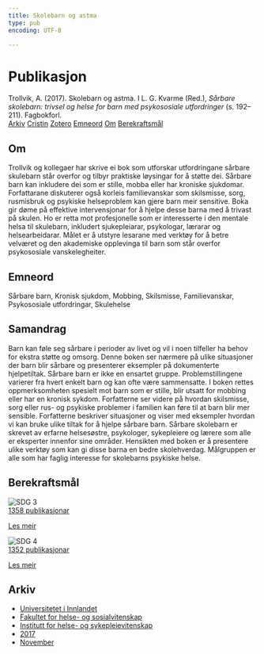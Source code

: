```yaml
---
title: Skolebarn og astma
type: pub
encoding: UTF-8

---
```

<h1>Publikasjon</h1>
<article id="csl-bib-container-B2ICX5U8" class="csl-bib-container">
  <div class="csl-bib-body"> <div class="csl-entry">Trollvik, A. (2017). Skolebarn og astma. I L. G. Kvarme (Red.), <i>Sårbare skolebarn: trivsel og helse for barn med psykososiale utfordringer</i> (s. 192–211). Fagbokforl.</div> </div>
  <div class="csl-bib-buttons">
    <a href="#taxonomy-article-B2ICX5U8" alt="archive" class="csl-bib-button">Arkiv</a>
    <a href="https://app.cristin.no/results/show.jsf?id=1514778" alt="Cristin" class="csl-bib-button">Cristin</a>
    <a href="http://zotero.org/groups/5881554/items/B2ICX5U8" alt="Zotero" class="csl-bib-button">Zotero</a>
    <a href="#keywords-article-B2ICX5U8" alt="keywords" class="csl-bib-button">Emneord</a>
    <a href="#about-article-B2ICX5U8" alt="about_pub" class="csl-bib-button">Om</a>
    <a href="#sdg-article-B2ICX5U8" alt="sdg" class="csl-bib-button">Berekraftsmål</a>
  </div>
  <div id="csl-bib-meta-container-B2ICX5U8"></div>
</article>
<div id="csl-bib-meta-B2ICX5U8" class="csl-bib-meta">
  <article id="about-article-B2ICX5U8" class="about_pub-article">
    <h1>Om</h1>
    Trollvik og kollegaer har skrive ei bok som utforskar utfordringane sårbare skulebarn står overfor og tilbyr praktiske løysingar for å støtte dei. Sårbare barn kan inkludere dei som er stille, mobba eller har kroniske sjukdomar. Forfattarane diskuterer også korleis familievanskar som skilsmisse, sorg, rusmisbruk og psykiske helseproblem kan gjere barn meir sensitive. Boka gir døme på effektive intervensjonar for å hjelpe desse barna med å trivast på skulen. Ho er retta mot profesjonelle som er interesserte i den mentale helsa til skulebarn, inkludert sjukepleiarar, psykologar, lærarar og helsearbeidarar. Målet er å utstyre lesarane med verktøy for å betre velværet og den akademiske opplevinga til barn som står overfor psykososiale vanskelegheiter.
  </article>
  <article id="keywords-article-B2ICX5U8" class="keywords-article">
    <h1>Emneord</h1>
    Sårbare barn, Kronisk sjukdom, Mobbing, Skilsmisse, Familievanskar, Psykososiale utfordringar, Skulehelse
  </article>
  <article id="abstract-article-B2ICX5U8" class="abstract-article">
    <h1>Samandrag</h1>
    Barn kan føle seg sårbare i perioder av livet og vil i noen tilfeller ha behov for ekstra støtte og omsorg. Denne boken ser nærmere på ulike situasjoner der barn blir sårbare og presenterer eksempler på dokumenterte hjelpetiltak. Sårbare barn er ikke en ensartet gruppe. Problemstillingene varierer fra hvert enkelt barn og kan ofte være sammensatte. I boken rettes oppmerksomheten spesielt mot barn som er stille, blir utsatt for mobbing eller har en kronisk sykdom. Forfatterne ser videre på hvordan skilsmisse, sorg eller rus- og psykiske problemer i familien kan føre til at barn blir mer sensible. Forfatterne beskriver situasjoner og viser med eksempler hvordan vi kan bruke ulike tiltak for å hjelpe sårbare barn. Sårbare skolebarn er skrevet av erfarne helsesøstre, psykologer, sykepleiere og lærere som alle er eksperter innenfor sine områder. Hensikten med boken er å presentere ulike verktøy som kan gi disse barna en bedre skolehverdag. Målgruppen er alle som har faglig interesse for skolebarns psykiske helse.
  </article>
  <article id="sdg-article-B2ICX5U8" class="sdg-article">
    <h1>Berekraftsmål</h1>
    <div class="sdg-container"><div id="sdg3" class="sdg">
        <img src="{{< params subfolder >}}images/sdg/sdg03_nn.png" class="image" alt="SDG 3">
        <div class="sdg-overlay">
          <a href="/nn/archive/?key=?sdg=3#archive" class="sdg-publication-count"><span>1358</span> publikasjonar</a>
          <p><a href="https://fn.no/om-fn/fns-baerekraftsmaal/god-helse-og-livskvalitet?lang=nno-NO" class="sdg-read-more">Les meir</a></p>
        </div>
      </div> <div id="sdg4" class="sdg">
        <img src="{{< params subfolder >}}images/sdg/sdg04_nn.png" class="image" alt="SDG 4">
        <div class="sdg-overlay">
          <a href="/nn/archive/?key=?sdg=4#archive" class="sdg-publication-count"><span>1352</span> publikasjonar</a>
          <p><a href="https://fn.no/om-fn/fns-baerekraftsmaal/god-utdanning?lang=nno-NO" class="sdg-read-more">Les meir</a></p>
        </div>
      </div></div>
  </article>
  <article id="taxonomy-article-B2ICX5U8" class="taxonomy-article">
    <h1>Arkiv</h1>
    <ul>
      <li>
        <a href="/nn/archive/?key=3DCRN523">Universitetet i Innlandet</a>
      </li>
      <li>
        <a href="/nn/archive/?key=IDKFS3MX">Fakultet for helse- og sosialvitenskap</a>
      </li>
      <li>
        <a href="/nn/archive/?key=GTV4ECMZ">Institutt for helse- og sykepleievitenskap</a>
      </li>
      <li>
        <a href="/nn/archive/?key=QV2QKSDS">2017</a>
      </li>
      <li>
        <a href="/nn/archive/?key=76Z26YNP">November</a>
      </li>
    </ul>
  </article>
</div>
